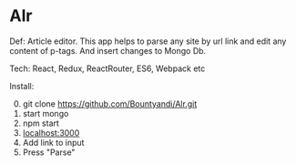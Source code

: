 # Alr

Def:
Article editor.
This app helps to parse any site by url link and edit any content of p-tags. 
And insert changes to Mongo Db.

Tech:
React, Redux, ReactRouter, ES6, Webpack etc

Install:

0. git clone https://github.com/Bountyandi/Alr.git
1. start mongo
2. npm start
3. [localhost:3000](http://localhost:3000)
4. Add link to input
5. Press "Parse"
